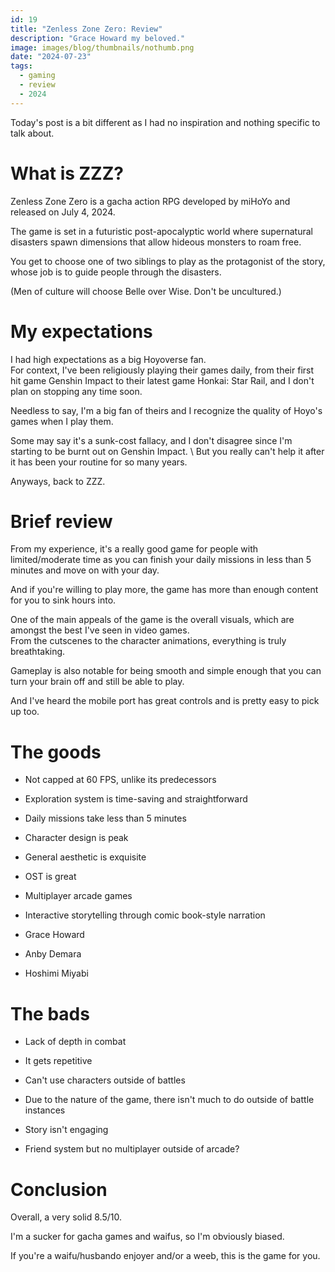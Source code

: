 ```yaml
---
id: 19
title: "Zenless Zone Zero: Review"
description: "Grace Howard my beloved."
image: images/blog/thumbnails/nothumb.png
date: "2024-07-23"
tags:
  - gaming
  - review
  - 2024
---
```


Today's post is a bit different as I had no inspiration and nothing specific to
talk about.

# What is ZZZ?

Zenless Zone Zero is a gacha action RPG developed by miHoYo and released on July
4, 2024.

The game is set in a futuristic post-apocalyptic world where supernatural
disasters spawn dimensions that allow hideous monsters to roam free.

You get to choose one of two siblings to play as the protagonist of the story,
whose job is to guide people through the disasters.

(Men of culture will choose Belle over Wise. Don't be uncultured.)

# My expectations

I had high expectations as a big Hoyoverse fan. \
For context, I've been religiously playing their games daily, from their first hit
game Genshin Impact to their latest game Honkai: Star Rail, and I don't plan on stopping
any time soon.

Needless to say, I'm a big fan of theirs and I recognize the quality of Hoyo's
games when I play them.

Some may say it's a sunk-cost fallacy, and I don't disagree since I'm starting
to be burnt out on Genshin Impact. \ But you really can't help it after it has
been your routine for so many years.

Anyways, back to ZZZ.

# Brief review

From my experience, it's a really good game for people with limited/moderate
time as you can finish your daily missions in less than 5 minutes and move on
with your day.

And if you're willing to play more, the game has more than enough content for
you to sink hours into.

One of the main appeals of the game is the overall visuals, which are amongst
the best I've seen in video games. \
From the cutscenes to the character animations, everything is truly breathtaking.

Gameplay is also notable for being smooth and simple enough that you can turn
your brain off and still be able to play.

And I've heard the mobile port has great controls and is pretty easy to pick up
too.

# The goods

- Not capped at 60 FPS, unlike its predecessors

- Exploration system is time-saving and straightforward

- Daily missions take less than 5 minutes

- Character design is peak

- General aesthetic is exquisite

- OST is great

- Multiplayer arcade games

- Interactive storytelling through comic book-style narration

- Grace Howard

- Anby Demara

- Hoshimi Miyabi

# The bads

- Lack of depth in combat

- It gets repetitive

- Can't use characters outside of battles

- Due to the nature of the game, there isn't much to do outside of battle
  instances

- Story isn't engaging

- Friend system but no multiplayer outside of arcade?

# Conclusion

Overall, a very solid 8.5/10.

I'm a sucker for gacha games and waifus, so I'm obviously biased.

If you're a waifu/husbando enjoyer and/or a weeb, this is the game for you.

